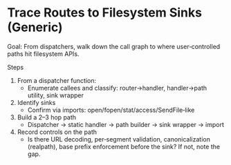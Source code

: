 # Trace Routes to Filesystem Sinks (Generic)

Goal: From dispatchers, walk down the call graph to where user‑controlled paths hit filesystem APIs.

Steps
1) From a dispatcher function:
   - Enumerate callees and classify: router→handler, handler→path utility, sink wrapper
2) Identify sinks
   - Confirm via imports: open/fopen/stat/access/SendFile‑like
3) Build a 2–3 hop path
   - Dispatcher → static handler → path builder → sink wrapper → import
4) Record controls on the path
   - Is there URL decoding, per‑segment validation, canonicalization (realpath), base prefix enforcement before the sink? If not, note the gap.


